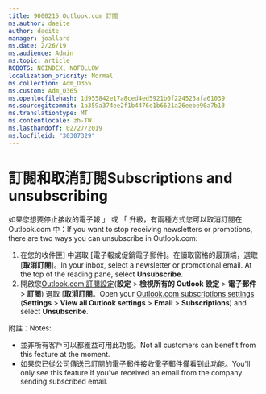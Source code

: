 ```yaml
---
title: 9000215 Outlook.com 訂閱
ms.author: daeite
author: daeite
manager: joallard
ms.date: 2/26/19
ms.audience: Admin
ms.topic: article
ROBOTS: NOINDEX, NOFOLLOW
localization_priority: Normal
ms.collection: Adm_O365
ms.custom: Adm_O365
ms.openlocfilehash: 1d955842e17a8ced4ed5921b0f224525afa61039
ms.sourcegitcommit: 1a359a374ee2f1b4476e1b6621a26eebe90a7b13
ms.translationtype: MT
ms.contentlocale: zh-TW
ms.lasthandoff: 02/27/2019
ms.locfileid: "30307329"
---
```

# <a name="subscriptions-and-unsubscribing"></a><span data-ttu-id="97bef-102">訂閱和取消訂閱</span><span class="sxs-lookup"><span data-stu-id="97bef-102">Subscriptions and unsubscribing</span></span>

<span data-ttu-id="97bef-103">如果您想要停止接收的電子報 」 或 「 升級，有兩種方式您可以取消訂閱在 Outlook.com 中：</span><span class="sxs-lookup"><span data-stu-id="97bef-103">If you want to stop receiving newsletters or promotions, there are two ways you can unsubscribe in Outlook.com:</span></span>

1. <span data-ttu-id="97bef-p101">在您的收件匣] 中選取 [電子報或促銷電子郵件]。在讀取窗格的最頂端，選取 [**取消訂閱**]。</span><span class="sxs-lookup"><span data-stu-id="97bef-p101">In your inbox, select a newsletter or promotional email. At the top of the reading pane, select **Unsubscribe**.</span></span>
2. <span data-ttu-id="97bef-106">開啟您[Outlook.com 訂閱設定](https://outlook.live.com/mail/options/mail/brandsSubscriptions)(**設定** > **檢視所有的 Outlook 設定** > **電子郵件** > **訂閱**) 選取 [**取消訂閱**。</span><span class="sxs-lookup"><span data-stu-id="97bef-106">Open your [Outlook.com subscriptions settings](https://outlook.live.com/mail/options/mail/brandsSubscriptions) (**Settings** > **View all Outlook settings** > **Email** > **Subscriptions**) and select **Unsubscribe**.</span></span>

<span data-ttu-id="97bef-107">附註：</span><span class="sxs-lookup"><span data-stu-id="97bef-107">Notes:</span></span>

- <span data-ttu-id="97bef-108">並非所有客戶可以都獲益可用此功能。</span><span class="sxs-lookup"><span data-stu-id="97bef-108">Not all customers can benefit from this feature at the moment.</span></span>
- <span data-ttu-id="97bef-109">如果您已從公司傳送已訂閱的電子郵件接收電子郵件僅看到此功能。</span><span class="sxs-lookup"><span data-stu-id="97bef-109">You'll only see this feature if you've received an email from the company sending subscribed email.</span></span>